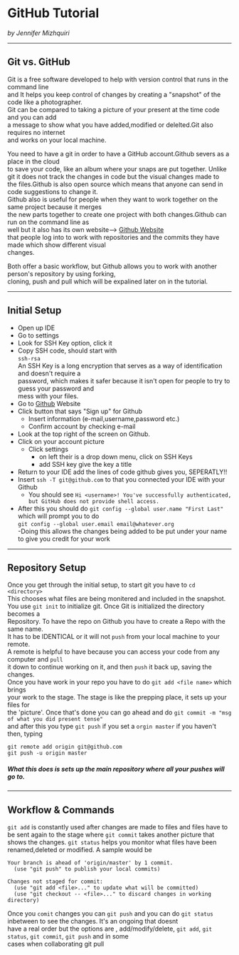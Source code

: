 # GitHub Tutorial

_by Jennifer Mizhquiri_

---
## Git vs. GitHub
Git is a free software developed to help with version control that runs in the command line   
and It helps you keep control of changes by creating a "snapshot" of the code like a photographer.  
Git can be compared to taking a picture of your present at the time code and you can add  
a message to show what you have added,modified or delelted.Git also requires no internet  
and works on your local machine.  
  
  You need to have a git in order to have a GitHub account.Github severs as a place in the cloud  
  to save your code, like an album where your snaps are put together. Unlike git it does not track the changes in code but the visual changes made to  
  the files.Github is also open source which means that anyone can send in code suggestions to change it.  
  Github also is useful for people when they want to work together on the same project because it merges  
  the new parts together to create one project with both changes.Github can run on the command line as   
  well but it also has its own website-->  [Github Website](http://github.com)  
  that people log into to work with repositories and the commits they have made which show
  different visual   
  changes.  
    
  Both offer a basic workflow, but Github allows you to work with another person's repository by using forking,  
  cloning, push and pull which will be expalined later on in the tutorial.
  
  
 


---
## Initial Setup
*  Open up IDE
*  Go to settings
*  Look for SSH Key option, click it  
  * Copy SSH code, should start with  
  `ssh-rsa`  
An SSH Key is a long encryption that serves as a way of identification and doesn't require a  
password, which makes it safer because it isn't open for people to try to guess your password and   
mess with your files.
* Go to [Github](Github.com) Website  
* Click button that says "Sign up" for Github  
  * Insert information (e-mail,username,password etc.)  
  * Confirm account by checking e-mail 
* Look at the top right of the screen on Github.
* Click on your account picture 
  * Click settings
    * on left their is a drop down menu, click on SSH Keys
    * add SSH key give the key a title
* Return to your IDE add the lines of code github gives you, SEPERATLY!!
* Insert `ssh -T git@github.com` to that you connected your IDE with your Github
  * You should see `Hi <username>! You've successfully authenticated, but GitHub does not provide shell access. ` 
* After this you should do `git config --global user.name "First Last" ` which will prompt you to do  
`git config --global user.email email@whatever.org`  
-Doing this allows the changes being added to be put under your name to give you credit for your work



---
## Repository Setup
Once you get through the initial setup, to start git you have to `cd <directory>`  
This chooses what files are being monitered and included in the snapshot.   
You use `git init` to initialize git. Once Git is initialized the directory becomes a   
Repository. To have the repo on Github you have to create a Repo with the same name.  
It has to be IDENTICAL or it will not `push` from your local machine to your remote.  
A remote is helpful to have because you can access your code from any computer and `pull`  
it down to continue working on it, and then `push` it back up, saving the changes.  
Once you have work in your repo you have to do `git add <file name>` which brings   
your work to the stage. The stage is like the prepping place, it sets up your files for  
the 'picture'. Once that's done you can go ahead and do `git commit -m "msg of what you did present tense"`  
and after this you type `git push` if you set a `orgin master` if you haven't then, typing 
```
git remote add origin git@github.com
git push -u origin master
```  
##### What this does is sets up the main repository where all your pushes will go to.
---
## Workflow & Commands 
`git add` is constantly used after changes are made to files and files have to be sent again to the stage
where `git commit` takes another picture that shows the changes.
`git status` helps you monitor what files have been renamed,deleted or modified.
A sample would be 
```
Your branch is ahead of 'origin/master' by 1 commit.
  (use "git push" to publish your local commits)

Changes not staged for commit:
  (use "git add <file>..." to update what will be committed)
  (use "git checkout -- <file>..." to discard changes in working directory)
```
Once you `comit` changes you can 
`git push` and you can do `git status` inbetween to see the changes. It's an ongoing that doesnt   
have a real order but the options are , add/modify/delete, `git add`, `git status`, `git commit`, `git push` and in some   
cases when collaborating git pull

